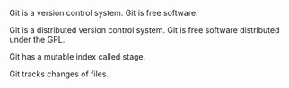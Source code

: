 Git is a version control system.
Git is free software.

Git is a distributed version control system.
Git is free software distributed under the GPL.

Git has a mutable index called stage.


Git tracks changes of files.